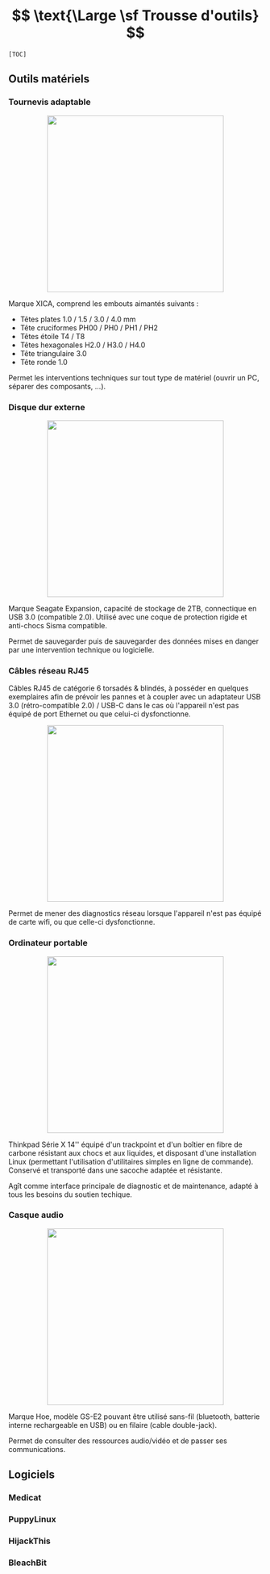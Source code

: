 # $$ \text{\Large \sf  Trousse d'outils} $$

`[TOC]`

## Outils matériels

### Tournevis adaptable


<div align="center"><img src="https://framapic.org/5dQ55Vt6MJjx/HWb5O4SlUhYe.jpg" width=350px /></div>

Marque XICA, comprend les embouts aimantés suivants :
  * Têtes plates 1.0 / 1.5 / 3.0 / 4.0 mm
  * Tête cruciformes PH00 / PH0 / PH1 / PH2
  * Têtes étoile T4 / T8
  * Têtes hexagonales H2.0 / H3.0 / H4.0
  * Tête triangulaire 3.0
  * Tête ronde 1.0

Permet les interventions techniques sur tout type de matériel (ouvrir un PC, séparer des composants, ...).

### Disque dur externe

<div align="center"><img src="https://images-na.ssl-images-amazon.com/images/I/71Dfxw5-PmL._SY879_.jpg" width=350px/></div>

Marque Seagate Expansion, capacité de stockage de 2TB, connectique en USB 3.0 (compatible 2.0).
Utilisé avec une coque de protection rigide et anti-chocs Sisma compatible.

Permet de sauvegarder puis de sauvegarder des données mises en danger par une intervention technique ou logicielle.

### Câbles réseau RJ45

Câbles RJ45 de catégorie 6 torsadés & blindés, à posséder en quelques exemplaires afin de prévoir les pannes et à coupler avec un adaptateur USB 3.0 (rétro-compatible 2.0) / USB-C dans le cas où l'appareil n'est pas équipé de port Ethernet ou que celui-ci dysfonctionne.

<div align="center"><img src="https://images-na.ssl-images-amazon.com/images/I/61qnHM%2Bou5L._SX522_.jpg" width=350px/></div>

Permet de mener des diagnostics réseau lorsque l'appareil n'est pas équipé de carte wifi, ou que celle-ci dysfonctionne.

### Ordinateur portable

<div align="center"><img src="https://www.lenovo.com/medias/X1-Carbon-5th-Gen-FeatureImage-4.jpg?context=bWFzdGVyfHJvb3R8Mjg5NDZ8aW1hZ2UvanBlZ3xoZmYvaDM0Lzk0MTcyNDI2MDc2NDYuanBnfDU3MDY3NzY4ZmZkZGU4MzdkM2FlOWQ3YTU0YmU0Mjk0NDAzMWJiNTI0Yzk4MGU2N2ViYmUwZTExZDE0YWE0OTY&w=1180" width=350px/></div>

Thinkpad Série X 14'' équipé d'un trackpoint et d'un boîtier en fibre de carbone résistant aux chocs et aux liquides, et disposant d'une installation Linux (permettant l'utilisation d'utilitaires simples en ligne de commande). Conservé et transporté dans une sacoche adaptée et résistante.

Agît comme interface principale de diagnostic et de maintenance, adapté à tous les besoins du soutien techique.

### Casque audio

<div align="center"><img src="https://e-leclerc.scene7.com/is/image/gtinternet/3601029905160?op_sharpen=1&resmode=bilin&wid=500&hei=500" width=350px/></div>

Marque Hoe, modèle GS-E2 pouvant être utilisé sans-fil (bluetooth, batterie interne rechargeable en USB) ou en filaire (cable double-jack).

Permet de consulter des ressources audio/vidéo et de passer ses communications.

## Logiciels

### Medicat

### PuppyLinux

### HijackThis

### BleachBit


